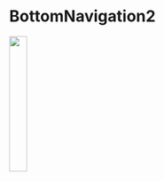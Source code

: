 # BottomNavigation2

<img src="https://user-images.githubusercontent.com/72177982/120406357-0333de00-c321-11eb-9260-6a2b5296aa28.jpg" width="25%">
